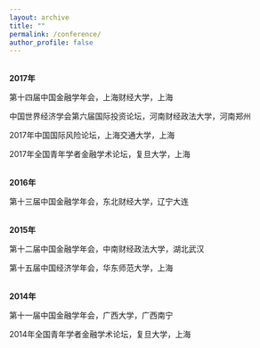 ```yaml
---
layout: archive
title: ""
permalink: /conference/
author_profile: false
---
```


 <br><strong>2017年</strong>

 第十四届中国金融学年会，上海财经大学，上海

 中国世界经济学会第六届国际投资论坛，河南财经政法大学，河南郑州

 2017年中国国际风险论坛，上海交通大学，上海

 2017年全国青年学者金融学术论坛，复旦大学，上海

 <br><strong>2016年</strong>

 第十三届中国金融学年会，东北财经大学，辽宁大连

 <br><strong>2015年</strong>

 第十二届中国金融学年会，中南财经政法大学，湖北武汉

 第十五届中国经济学年会，华东师范大学，上海
    
 <br><strong>2014年</strong>

 第十一届中国金融学年会，广西大学，广西南宁

 2014年全国青年学者金融学术论坛，复旦大学，上海
 
